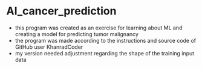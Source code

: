 # AI_cancer_prediction
- this program was created as an exercise for learning about ML and creating a model for predicting tumor malignancy
- the program was made according to the instructions and source code of GitHub user KhanradCoder
- my version needed adjustment regarding the shape of the training input data 
